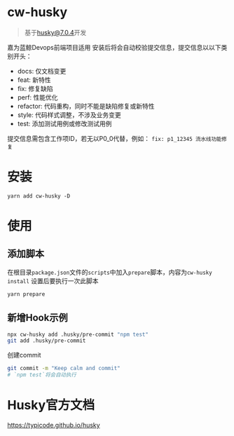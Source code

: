 # cw-husky

> 基于[husky@7.0.4](https://github.com/typicode/husky)开发

嘉为蓝鲸Devops前端项目适用
安装后将会自动校验提交信息，提交信息以以下类别开头：

- docs: 仅文档变更
- feat: 新特性
- fix: 修复缺陷
- perf: 性能优化
- refactor: 代码重构，同时不能是缺陷修复或新特性
- style: 代码样式调整，不涉及业务变更
- test: 添加测试用例或修改测试用例

提交信息需包含工作项ID，若无以P0_0代替，例如：
`fix: p1_12345 流水线功能修复`

# 安装

```
yarn add cw-husky -D
```

# 使用

## 添加脚本

在根目录`package.json`文件的`scripts`中加入`prepare`脚本，内容为`cw-husky install`
设置后要执行一次此脚本

```sh
yarn prepare
```

## 新增Hook示例

```sh
npx cw-husky add .husky/pre-commit "npm test"
git add .husky/pre-commit
```

创建commit

```sh
git commit -m "Keep calm and commit"
# `npm test`将会自动执行
```

# Husky官方文档

https://typicode.github.io/husky
